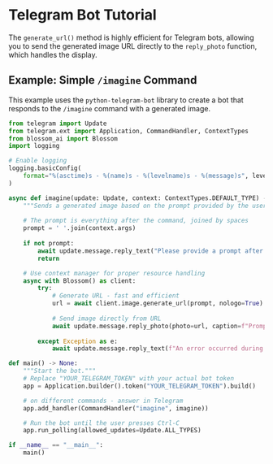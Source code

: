 # Telegram Bot Tutorial

The `generate_url()` method is highly efficient for Telegram bots, allowing you to send the generated image URL directly to the `reply_photo` function, which handles the display.

## Example: Simple `/imagine` Command

This example uses the `python-telegram-bot` library to create a bot that responds to the `/imagine` command with a generated image.

```python
from telegram import Update
from telegram.ext import Application, CommandHandler, ContextTypes
from blossom_ai import Blossom
import logging

# Enable logging
logging.basicConfig(
    format="%(asctime)s - %(name)s - %(levelname)s - %(message)s", level=logging.INFO
)

async def imagine(update: Update, context: ContextTypes.DEFAULT_TYPE) -> None:
    """Sends a generated image based on the prompt provided by the user."""
    
    # The prompt is everything after the command, joined by spaces
    prompt = ' '.join(context.args)
    
    if not prompt:
        await update.message.reply_text("Please provide a prompt after `/imagine`.")
        return

    # Use context manager for proper resource handling
    async with Blossom() as client:
        try:
            # Generate URL - fast and efficient
            url = await client.image.generate_url(prompt, nologo=True)
        
            # Send image directly from URL
            await update.message.reply_photo(photo=url, caption=f"Prompt: {prompt}")
            
        except Exception as e:
            await update.message.reply_text(f"An error occurred during generation: {e}")

def main() -> None:
    """Start the bot."""
    # Replace "YOUR_TELEGRAM_TOKEN" with your actual bot token
    app = Application.builder().token("YOUR_TELEGRAM_TOKEN").build()

    # on different commands - answer in Telegram
    app.add_handler(CommandHandler("imagine", imagine))

    # Run the bot until the user presses Ctrl-C
    app.run_polling(allowed_updates=Update.ALL_TYPES)

if __name__ == "__main__":
    main()
```
